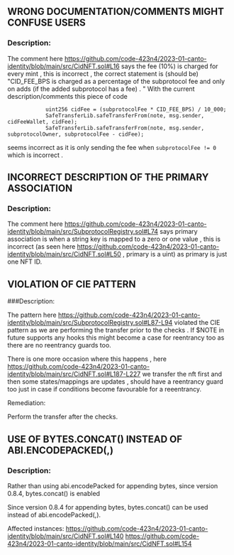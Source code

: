## WRONG DOCUMENTATION/COMMENTS MIGHT CONFUSE USERS

### Description:

The comment here https://github.com/code-423n4/2023-01-canto-identity/blob/main/src/CidNFT.sol#L16
says the fee (10%) is charged for every mint , this is incorrect , the correct statement is (should be) "CID_FEE_BPS is charged as a percentage of the subprotocol fee and only on adds (if the added subprotocol has a fee) . "
With the current description/comments this piece of code

```if (subprotocolFee != 0) { 
            uint256 cidFee = (subprotocolFee * CID_FEE_BPS) / 10_000;
            SafeTransferLib.safeTransferFrom(note, msg.sender, cidFeeWallet, cidFee);
            SafeTransferLib.safeTransferFrom(note, msg.sender, subprotocolOwner, subprotocolFee - cidFee);
```
seems incorrect as it is only sending the fee when `subprotocolFee != 0` which is incorrect .

## INCORRECT DESCRIPTION OF THE PRIMARY ASSOCIATION

### Description:

The comment here https://github.com/code-423n4/2023-01-canto-identity/blob/main/src/SubprotocolRegistry.sol#L74 says primary association
is when a string key is mapped to a zero or one value , this is incorrect (as seen here https://github.com/code-423n4/2023-01-canto-identity/blob/main/src/CidNFT.sol#L50 , primary is a uint) as primary is just one NFT ID.

## VIOLATION OF CIE PATTERN

###Description:

The pattern here https://github.com/code-423n4/2023-01-canto-identity/blob/main/src/SubprotocolRegistry.sol#L87-L94 violated the CIE pattern
as we are performing the transfer prior to the checks .
If $NOTE in future supports any hooks this might become a case for reentrancy too as there are no reentrancy guards too.

There is one more occasion where this happens  , here https://github.com/code-423n4/2023-01-canto-identity/blob/main/src/CidNFT.sol#L187-L227
we transfer the nft first and then some states/mappings are updates , should have a reentrancy guard too just in case if conditions become favourable 
for a reeentrancy.

Remediation:

Perform the transfer after the checks.

## USE OF BYTES.CONCAT() INSTEAD OF ABI.ENCODEPACKED(,)

### Description:

Rather than using abi.encodePacked for appending bytes, since version 0.8.4, bytes.concat() is enabled

Since version 0.8.4 for appending bytes, bytes.concat() can be used instead of abi.encodePacked(,).

Affected instances:
https://github.com/code-423n4/2023-01-canto-identity/blob/main/src/CidNFT.sol#L140
https://github.com/code-423n4/2023-01-canto-identity/blob/main/src/CidNFT.sol#L154 